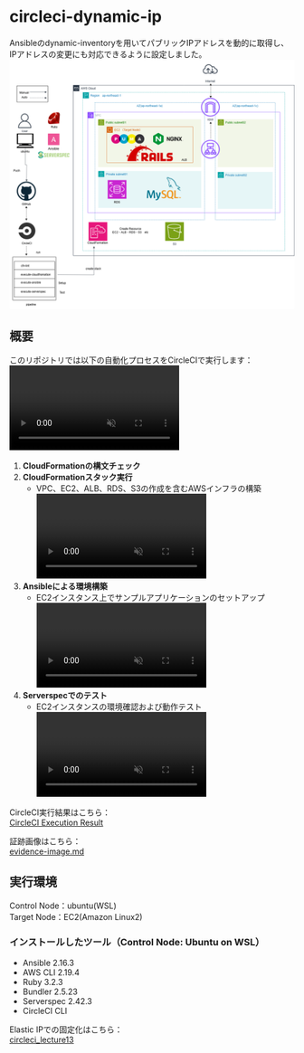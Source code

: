# circleci-dynamic-ip
Ansibleのdynamic-inventoryを用いてパブリックIPアドレスを動的に取得し、IPアドレスの変更にも対応できるように設定しました。
![構成図](image/img-01_ubuntu.drawio.png)
## 概要
このリポジトリでは以下の自動化プロセスをCircleCIで実行します：  
<video src="https://github.com/user-attachments/assets/9fd21bfa-0783-448f-998f-096877d106d0" autoplay muted></video>
1. **CloudFormationの構文チェック**  
2. **CloudFormationスタック実行**  
   - VPC、EC2、ALB、RDS、S3の作成を含むAWSインフラの構築  
   <video src="https://github.com/user-attachments/assets/874156d4-d53b-4ae4-a84a-4ce1e7522a36" autoplay muted></video>
3. **Ansibleによる環境構築**  
   - EC2インスタンス上でサンプルアプリケーションのセットアップ  
   <video src="https://github.com/user-attachments/assets/9e4d2a9f-22b0-4b14-b043-66a1f58d0f35" autoplay muted></video>
4. **Serverspecでのテスト**  
   - EC2インスタンスの環境確認および動作テスト  
   <video src="https://github.com/user-attachments/assets/ca3f1afc-5da5-4a6f-b791-4289ce3a98f9" autoplay muted></video>

CircleCI実行結果はこちら：  
[CircleCI Execution Result](https://app.circleci.com/pipelines/github/taemimizukura/circleci-dynamic-ip/70/workflows/80438b08-69fb-4c66-ab19-c149d055a44b)  

証跡画像はこちら：  
[evidence-image.md](evidence-image.md)
## 実行環境
Control Node：ubuntu(WSL)  
Target Node：EC2(Amazon Linux2)  

### インストールしたツール（Control Node: Ubuntu on WSL）
- Ansible 2.16.3
- AWS CLI 2.19.4
- Ruby 3.2.3
- Bundler 2.5.23
- Serverspec 2.42.3
- CircleCI CLI

Elastic IPでの固定化はこちら：  
[circleci_lecture13](https://github.com/taemimizukura/circleci_lecture13)


